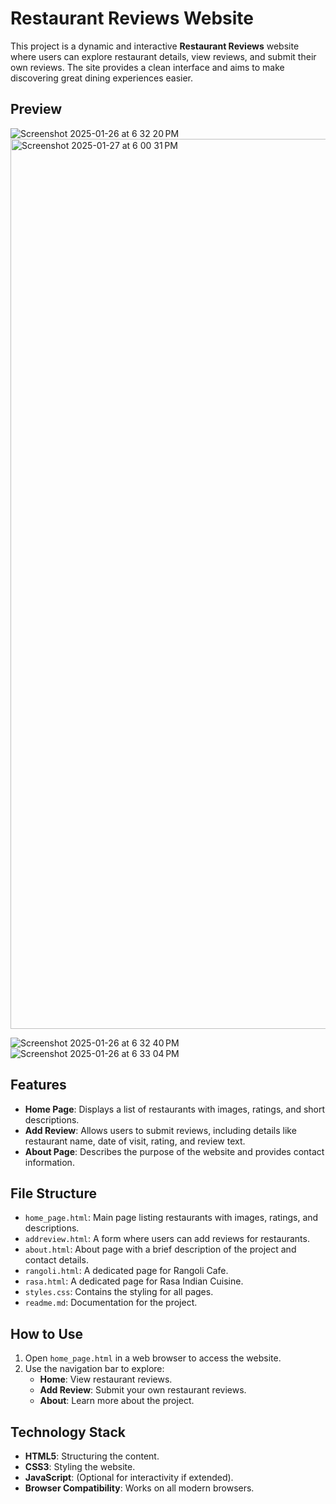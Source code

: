 # Restaurant Reviews Website

This project is a dynamic and interactive **Restaurant Reviews** website where users can explore restaurant details, view reviews, and submit their own reviews. The site provides a clean interface and aims to make discovering great dining experiences easier.


## Preview
![Screenshot 2025-01-26 at 6 32 20 PM](https://github.com/user-attachments/assets/543c0f90-5433-4ea7-ae4a-13f89bcf096a)
<img width="1424" alt="Screenshot 2025-01-27 at 6 00 31 PM" src="https://github.com/user-attachments/assets/f7716ee3-9000-4cd1-ac78-4abddd1e061a" />

![Screenshot 2025-01-26 at 6 32 40 PM](https://github.com/user-attachments/assets/bcc7a765-3cb9-4d47-88b6-ccab052dccd7)
![Screenshot 2025-01-26 at 6 33 04 PM](https://github.com/user-attachments/assets/f57ac015-c4c5-4393-ada4-b84ad964ed48)

## Features

- **Home Page**: Displays a list of restaurants with images, ratings, and short descriptions.
- **Add Review**: Allows users to submit reviews, including details like restaurant name, date of visit, rating, and review text.
- **About Page**: Describes the purpose of the website and provides contact information.

## File Structure

- `home_page.html`: Main page listing restaurants with images, ratings, and descriptions.
- `addreview.html`: A form where users can add reviews for restaurants.
- `about.html`: About page with a brief description of the project and contact details.
- `rangoli.html`: A dedicated page for Rangoli Cafe.
- `rasa.html`: A dedicated page for Rasa Indian Cuisine.
- `styles.css`: Contains the styling for all pages.
- `readme.md`: Documentation for the project.

## How to Use

1. Open `home_page.html` in a web browser to access the website.
2. Use the navigation bar to explore:
   - **Home**: View restaurant reviews.
   - **Add Review**: Submit your own restaurant reviews.
   - **About**: Learn more about the project.

## Technology Stack

- **HTML5**: Structuring the content.
- **CSS3**: Styling the website.
- **JavaScript**: (Optional for interactivity if extended).
- **Browser Compatibility**: Works on all modern browsers.

